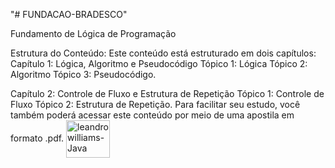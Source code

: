 "# FUNDACAO-BRADESCO" 

Fundamento de Lógica de Programação

Estrutura do Conteúdo:
Este conteúdo está estruturado em dois capítulos:
Capítulo 1: Lógica, Algoritmo e Pseudocódigo
Tópico 1: Lógica
Tópico 2: Algoritmo
Tópico 3: Pseudocódigo.

Capítulo 2: Controle de Fluxo e Estrutura de Repetição
Tópico 1: Controle de Fluxo
Tópico 2: Estrutura de Repetição.
Para facilitar seu estudo, você também poderá acessar este conteúdo por meio de uma apostila em formato .pdf.
<a href="https://github.com/leandrowilliams/FUNDACAO-BRADESCO/tree/main/Fundamento%20de%20L%C3%B3gica%20de%20Programa%C3%A7%C3%A3o/APOSTILA" target="_blank"> <img align="center" alt="leandrowilliams-Java" height="60" width="70" src="https://i.imgur.com/4gFwZsp.png" /> </a>